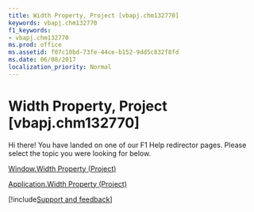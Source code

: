 ```yaml
---
title: Width Property, Project [vbapj.chm132770]
keywords: vbapj.chm132770
f1_keywords:
- vbapj.chm132770
ms.prod: office
ms.assetid: f07c10bd-73fe-44ce-b152-9dd5c832f8fd
ms.date: 06/08/2017
localization_priority: Normal
---
```



# Width Property, Project [vbapj.chm132770]

Hi there! You have landed on one of our F1 Help redirector pages. Please select the topic you were looking for below.

[Window.Width Property (Project)](https://msdn.microsoft.com/library/17623ed8-1d96-1b43-56f0-119e7a7b51d8%28Office.15%29.aspx)

[Application.Width Property (Project)](https://msdn.microsoft.com/library/ee52fc37-ff4e-5e86-77ac-7d60b65397ef%28Office.15%29.aspx)

[!include[Support and feedback](~/includes/feedback-boilerplate.md)]